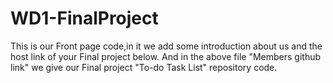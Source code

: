 # WD1-FinalProject
This is our Front page code,in it we add some introduction about us and the host link of your Final project below. And in the above file "Members github link" we give our Final project "To-do Task List" repository code.
